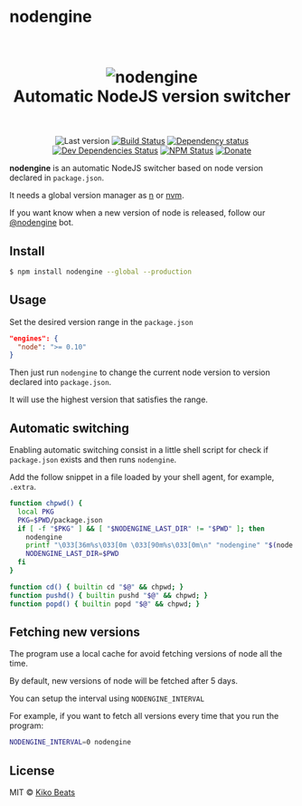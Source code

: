 # nodengine

<h1 align="center">
  <br>
  <img src="http://g.recordit.co/pMGKmq4ycR.gif" alt="nodengine">
  <br>
  Automatic NodeJS version switcher
  <br>
  <br>
</h1>

<p align="center"><img src="https://img.shields.io/github/tag/Kikobeats/nodengine.svg?style=flat-square" alt="Last version">
<a href="https://travis-ci.org/Kikobeats/nodengine"><img src="http://img.shields.io/travis/Kikobeats/nodengine/master.svg?style=flat-square" alt="Build Status"></a>
<a href="https://david-dm.org/Kikobeats/nodengine"><img src="http://img.shields.io/david/Kikobeats/nodengine.svg?style=flat-square" alt="Dependency status"></a>
<a href="https://david-dm.org/Kikobeats/nodengine#info=devDependencies"><img src="http://img.shields.io/david/dev/Kikobeats/nodengine.svg?style=flat-square" alt="Dev Dependencies Status"></a>
<a href="https://www.npmjs.org/package/nodengine"><img src="http://img.shields.io/npm/dm/nodengine.svg?style=flat-square" alt="NPM Status"></a>
<a href="https://paypal.me/Kikobeats"><img src="https://img.shields.io/badge/donate-paypal-blue.svg?style=flat-square" alt="Donate"></a></p>

**nodengine** is an automatic NodeJS switcher based on node version declared in `package.json`.

It needs a global version manager as [n](https://www.npmjs.com/package/n) or [nvm](https://www.npmjs.com/package/nvm).

If you want know when a new version of node is released, follow our [@nodengine](https://twitter.com/nodengine) bot.

## Install

```bash
$ npm install nodengine --global --production
```

## Usage
Set the desired version range in the `package.json`

```json
"engines": {
  "node": ">= 0.10"
}
```

Then just run `nodengine` to change the current node version to version declared into `package.json`.

It will use the highest version that satisfies the range.

## Automatic switching

Enabling automatic switching consist in a little shell script for check if `package.json` exists and then runs `nodengine`.

Add the follow snippet in a file loaded by your shell agent, for example, `.extra`.

```bash
function chpwd() {
  local PKG
  PKG=$PWD/package.json
  if [ -f "$PKG" ] && [ "$NODENGINE_LAST_DIR" != "$PWD" ]; then
    nodengine
    printf "\033[36m%s\033[0m \033[90m%s\033[0m\n" "nodengine" "$(node --version)"
    NODENGINE_LAST_DIR=$PWD
  fi
}

function cd() { builtin cd "$@" && chpwd; }
function pushd() { builtin pushd "$@" && chpwd; }
function popd() { builtin popd "$@" && chpwd; }
```

## Fetching new versions

The program use a local cache for avoid fetching versions of node all the time.

By default, new versions of node will be fetched after 5 days.

You can setup the interval using `NODENGINE_INTERVAL`

For example, if you want to fetch all versions every time that you run the program:

```bash
NODENGINE_INTERVAL=0 nodengine
```

## License

MIT © [Kiko Beats](http://kikobeats.com)
